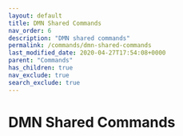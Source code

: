 ```yaml
---
layout: default
title: DMN Shared Commands
nav_order: 6
description: "DMN shared commands"
permalink: /commands/dmn-shared-commands
last_modified_date: 2020-04-27T17:54:08+0000
parent: "Commands"
has_children: true
nav_exclude: true
search_exclude: true
---
```


# DMN Shared Commands
